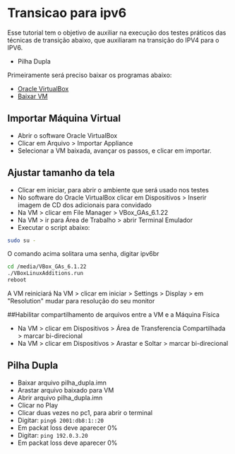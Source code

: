# Transicao para ipv6
Esse tutorial tem o objetivo de auxiliar na execução dos testes práticos das técnicas de transição abaixo, que auxiliaram na transição do IPV4 para o IPV6.
- Pilha Dupla

Primeiramente será preciso baixar os programas abaixo:
- [Oracle VirtualBox](https://download.virtualbox.org/virtualbox/6.1.22/VirtualBox-6.1.22-144080-Win.exe)
- [Baixar VM](https://ipv6.br/downloads/CursoIPv6br-CORE4.6-20150318.ova)

## Importar Máquina Virtual
- Abrir o software Oracle VirtualBox
- Clicar em Arquivo > Importar Appliance
- Selecionar a VM baixada, avançar os passos, e clicar em importar.

## Ajustar tamanho da tela
- Clicar em iniciar, para abrir o ambiente que será usado nos testes
- No software do Oracle VirtualBox clicar em Dispositivos > Inserir imagem de CD dos adicionais para convidado
- Na VM > clicar em File Manager > VBox_GAs_6.1.22
- Na VM > ir para Área de Trabalho > abrir Terminal Emulador
- Executar o script abaixo:
```bash
sudo su -
```
O comando acima solitara uma senha, digitar ipv6br
```bash
cd /media/VBox_GAs_6.1.22
./VBoxLinuxAdditions.run
reboot
```
A VM reiniciará
Na VM > clicar em iniciar > Settings > Display > em "Resolution" mudar para resolução do seu monitor

##Habilitar compartilhamento de arquivos entre a VM e a Máquina Física
- Na VM > clicar em Dispositivos > Área de Transferencia Compartilhada > marcar bi-direcional
- Na VM > clicar em Dispositivos > Arastar e Soltar > marcar bi-direcional

## Pilha Dupla
- Baixar arquivo pilha_dupla.imn
- Arastar arquivo baixado para VM
- Abrir arquivo pilha_dupla.imn
- Clicar no Play
- Clicar duas vezes no pc1, para abrir o terminal
- Digitar: ```ping6 2001:db8:1::20```
- Em packat loss deve aparecer 0%
- Digitar: ```ping 192.0.3.20```
- Em packat loss deve aparecer 0%
